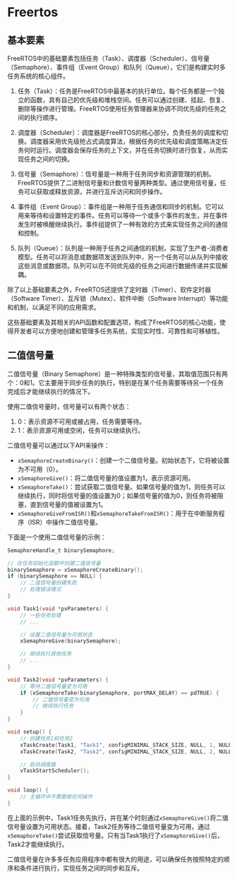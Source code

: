 # Freertos

## 基本要素
FreeRTOS中的基础要素包括任务（Task）、调度器（Scheduler）、信号量（Semaphore）、事件组（Event Group）和队列（Queue），它们是构建实时多任务系统的核心组件。

1. 任务（Task）：任务是FreeRTOS中最基本的执行单位。每个任务都是一个独立的函数，具有自己的优先级和堆栈空间。任务可以通过创建、挂起、恢复、删除等操作进行管理。FreeRTOS使用任务管理器来协调不同优先级的任务之间的执行顺序。

2. 调度器（Scheduler）：调度器是FreeRTOS的核心部分，负责任务的调度和切换。调度器采用优先级抢占式调度算法，根据任务的优先级和调度策略决定任务何时运行。调度器会保存任务的上下文，并在任务切换时进行恢复，从而实现任务之间的切换。

3. 信号量（Semaphore）：信号量是一种用于任务同步和资源管理的机制。FreeRTOS提供了二进制信号量和计数信号量两种类型。通过使用信号量，任务可以获取或释放资源，并进行互斥访问和同步操作。

4. 事件组（Event Group）：事件组是一种用于任务通信和同步的机制。它可以用来等待和设置特定的事件。任务可以等待一个或多个事件的发生，并在事件发生时被唤醒继续执行。事件组提供了一种有效的方式来实现任务之间的通信和控制。

5. 队列（Queue）：队列是一种用于任务之间通信的机制，实现了生产者-消费者模型。任务可以将消息或数据项发送到队列中，另一个任务可以从队列中接收这些消息或数据项。队列可以在不同优先级的任务之间进行数据传递并实现解耦。

除了以上基础要素之外，FreeRTOS还提供了定时器（Timer）、软件定时器（Software Timer）、互斥锁（Mutex）、软件中断（Software Interrupt）等功能和机制，以满足不同的应用需求。

这些基础要素及其相关的API函数和配置选项，构成了FreeRTOS的核心功能，使得开发者可以方便地创建和管理多任务系统，实现实时性、可靠性和可移植性。

## 二值信号量

二值信号量（Binary Semaphore）是一种特殊类型的信号量，其取值范围只有两个：0和1。它主要用于同步任务的执行，特别是在某个任务需要等待另一个任务完成后才能继续执行的情况下。

使用二值信号量时，信号量可以有两个状态：

1. 0：表示资源不可用或被占用，任务需要等待。
2. 1：表示资源可用或空闲，任务可以继续执行。

二值信号量可以通过以下API来操作：

- `xSemaphoreCreateBinary()`：创建一个二值信号量。初始状态下，它将被设置为不可用（0）。
- `xSemaphoreGive()`：将二值信号量的值设置为1，表示资源可用。
- `xSemaphoreTake()`：尝试获取二值信号量。如果信号量的值为1，则任务可以继续执行，同时将信号量的值设置为0；如果信号量的值为0，则任务将被阻塞，直到信号量的值被设置为1。
- `xSemaphoreGiveFromISR()`和`xSemaphoreTakeFromISR()`：用于在中断服务程序（ISR）中操作二值信号量。

下面是一个使用二值信号量的示例：

```c
SemaphoreHandle_t binarySemaphore;

// 在任务初始化函数中创建二值信号量
binarySemaphore = xSemaphoreCreateBinary();
if (binarySemaphore == NULL) {
    // 二值信号量创建失败
    // 处理错误情况
}

void Task1(void *pvParameters) {
    // 一些任务处理
    // ...

    // 设置二值信号量为可用状态
    xSemaphoreGive(binarySemaphore);

    // 继续执行其他任务
    // ...
}

void Task2(void *pvParameters) {
    // 等待二值信号量变为可用
    if (xSemaphoreTake(binarySemaphore, portMAX_DELAY) == pdTRUE) {
        // 二值信号量变为可用
        // 继续执行任务
    }
}

void setup() {
    // 创建任务1和任务2
    xTaskCreate(Task1, "Task1", configMINIMAL_STACK_SIZE, NULL, 1, NULL);
    xTaskCreate(Task2, "Task2", configMINIMAL_STACK_SIZE, NULL, 2, NULL);

    // 启动调度器
    vTaskStartScheduler();
}

void loop() {
    // 主循环中不需要做任何操作
}
```

在上面的示例中，Task1任务先执行，并在某个时刻通过`xSemaphoreGive()`将二值信号量设置为可用状态。接着，Task2任务等待二值信号量变为可用，通过`xSemaphoreTake()`尝试获取信号量。只有当Task1执行了`xSemaphoreGive()`后，Task2才能继续执行。

二值信号量在许多多任务应用程序中都有很大的用途，可以确保任务按照特定的顺序和条件进行执行，实现任务之间的同步和互斥。
